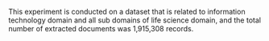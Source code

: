 
This experiment is conducted on a dataset that is related to information technology domain and all sub domains of life science domain, and the total number of extracted documents was 1,915,308 records. 
